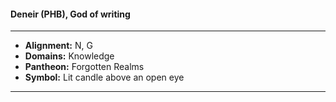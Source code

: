 #### Deneir (PHB), God of writing
___

- **Alignment:** N, G
- **Domains:** Knowledge
- **Pantheon:** Forgotten Realms
- **Symbol:** Lit candle above an open eye
___
